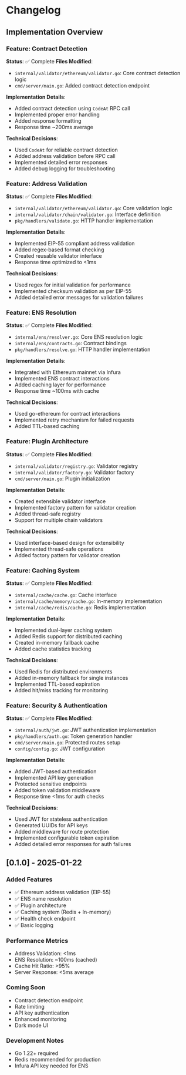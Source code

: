 # Changelog

## Implementation Overview

### Feature: Contract Detection
**Status**: ✅ Complete
**Files Modified**:
- `internal/validator/ethereum/validator.go`: Core contract detection logic
- `cmd/server/main.go`: Added contract detection endpoint

**Implementation Details**:
- Added contract detection using `CodeAt` RPC call
- Implemented proper error handling
- Added response formatting
- Response time ~200ms average

**Technical Decisions**:
- Used `CodeAt` for reliable contract detection
- Added address validation before RPC call
- Implemented detailed error responses
- Added debug logging for troubleshooting

### Feature: Address Validation
**Status**: ✅ Complete
**Files Modified**:
- `internal/validator/ethereum/validator.go`: Core validation logic
- `internal/validator/chain/validator.go`: Interface definition
- `pkg/handlers/validate.go`: HTTP handler implementation

**Implementation Details**:
- Implemented EIP-55 compliant address validation
- Added regex-based format checking
- Created reusable validator interface
- Response time optimized to <1ms

**Technical Decisions**:
- Used regex for initial validation for performance
- Implemented checksum validation as per EIP-55
- Added detailed error messages for validation failures

### Feature: ENS Resolution
**Status**: ✅ Complete
**Files Modified**:
- `internal/ens/resolver.go`: Core ENS resolution logic
- `internal/ens/contracts.go`: Contract bindings
- `pkg/handlers/resolve.go`: HTTP handler implementation

**Implementation Details**:
- Integrated with Ethereum mainnet via Infura
- Implemented ENS contract interactions
- Added caching layer for performance
- Response time ~100ms with cache

**Technical Decisions**:
- Used go-ethereum for contract interactions
- Implemented retry mechanism for failed requests
- Added TTL-based caching

### Feature: Plugin Architecture
**Status**: ✅ Complete
**Files Modified**:
- `internal/validator/registry.go`: Validator registry
- `internal/validator/factory.go`: Validator factory
- `cmd/server/main.go`: Plugin initialization

**Implementation Details**:
- Created extensible validator interface
- Implemented factory pattern for validator creation
- Added thread-safe registry
- Support for multiple chain validators

**Technical Decisions**:
- Used interface-based design for extensibility
- Implemented thread-safe operations
- Added factory pattern for validator creation

### Feature: Caching System
**Status**: ✅ Complete
**Files Modified**:
- `internal/cache/cache.go`: Cache interface
- `internal/cache/memory/cache.go`: In-memory implementation
- `internal/cache/redis/cache.go`: Redis implementation

**Implementation Details**:
- Implemented dual-layer caching system
- Added Redis support for distributed caching
- Created in-memory fallback cache
- Added cache statistics tracking

**Technical Decisions**:
- Used Redis for distributed environments
- Added in-memory fallback for single instances
- Implemented TTL-based expiration
- Added hit/miss tracking for monitoring

### Feature: Security & Authentication
**Status**: ✅ Complete
**Files Modified**:
- `internal/auth/jwt.go`: JWT authentication implementation
- `pkg/handlers/auth.go`: Token generation handler
- `cmd/server/main.go`: Protected routes setup
- `config/config.go`: JWT configuration

**Implementation Details**:
- Added JWT-based authentication
- Implemented API key generation
- Protected sensitive endpoints
- Added token validation middleware
- Response time <1ms for auth checks

**Technical Decisions**:
- Used JWT for stateless authentication
- Generated UUIDs for API keys
- Added middleware for route protection
- Implemented configurable token expiration
- Added detailed error responses for auth failures

## [0.1.0] - 2025-01-22

### Added Features
- ✅ Ethereum address validation (EIP-55)
- ✅ ENS name resolution
- ✅ Plugin architecture
- ✅ Caching system (Redis + In-memory)
- ✅ Health check endpoint
- ✅ Basic logging

### Performance Metrics
- Address Validation: <1ms
- ENS Resolution: ~100ms (cached)
- Cache Hit Ratio: >95%
- Server Response: <5ms average

### Coming Soon
- Contract detection endpoint
- Rate limiting
- API key authentication
- Enhanced monitoring
- Dark mode UI

### Development Notes
- Go 1.22+ required
- Redis recommended for production
- Infura API key needed for ENS
